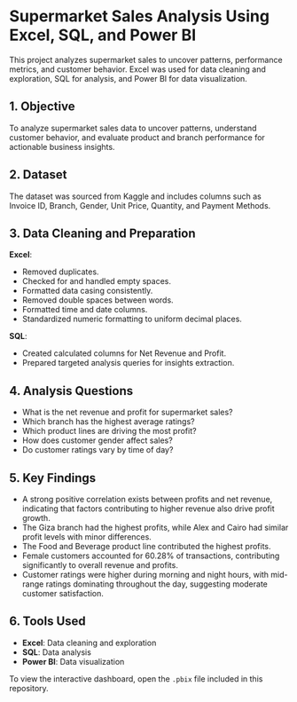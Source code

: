# Supermarket Sales Analysis Using Excel, SQL, and Power BI

This project analyzes supermarket sales to uncover patterns, performance metrics, and customer behavior. Excel was used for data cleaning and exploration, SQL for analysis, and Power BI for data visualization.

## 1. Objective

To analyze supermarket sales data to uncover patterns, understand customer behavior, and evaluate product and branch performance for actionable business insights.

## 2. Dataset

The dataset was sourced from Kaggle and includes columns such as Invoice ID, Branch, Gender, Unit Price, Quantity, and Payment Methods.

## 3. Data Cleaning and Preparation

**Excel**:
- Removed duplicates.
- Checked for and handled empty spaces.
- Formatted data casing consistently.
- Removed double spaces between words.
- Formatted time and date columns.
- Standardized numeric formatting to uniform decimal places.

**SQL**:
- Created calculated columns for Net Revenue and Profit.
- Prepared targeted analysis queries for insights extraction.

## 4. Analysis Questions

- What is the net revenue and profit for supermarket sales?
- Which branch has the highest average ratings?
- Which product lines are driving the most profit?
- How does customer gender affect sales?
- Do customer ratings vary by time of day?

## 5. Key Findings

- A strong positive correlation exists between profits and net revenue, indicating that factors contributing to higher revenue also drive profit growth.
- The Giza branch had the highest profits, while Alex and Cairo had similar profit levels with minor differences.
- The Food and Beverage product line contributed the highest profits.
- Female customers accounted for 60.28% of transactions, contributing significantly to overall revenue and profits.
- Customer ratings were higher during morning and night hours, with mid-range ratings dominating throughout the day, suggesting moderate customer satisfaction.

## 6. Tools Used

- **Excel**: Data cleaning and exploration
- **SQL**: Data analysis
- **Power BI**: Data visualization

To view the interactive dashboard, open the `.pbix` file included in this repository.                

